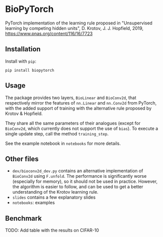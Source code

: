 # BioPyTorch
PyTorch implementation of the learning rule proposed in "Unsupervised learning by competing hidden units", D. Krotov, J. J. Hopfield, 2019, https://www.pnas.org/content/116/16/7723

## Installation
Install with `pip`:
```shell
pip install biopytorch
```

## Usage
The package provides two layers, `BioLinear` and `BioConv2d`, that respectively mirror the features of `nn.Linear` and `nn.Conv2d` from PyTorch, with the added support of training with the alternative rule proposed by Krotov & Hopfield. 

They share all the same parameters of their analogues (except for `BioConv2d`, which currently does not support the use of `bias`). To execute a single update step, call the method `training_step`. 

See the example notebook in `notebooks` for more details. 

## Other files
- `dev/bioconv2d_dev.py` contains an alternative implementation of `BioConv2d` using `F.unfold`. The performance is significantly worse (especially for memory), so it should not be used in practice. However, the algorithm is easier to follow, and can be used to get a better understanding of the Krotov learning rule.
- `slides` contains a few explanatory slides
- `notebooks`: examples

## Benchmark 
TODO: Add table with the results on CIFAR-10








